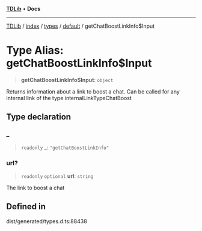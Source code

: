 [**TDLib**](../../../../../../README.md) • **Docs**

***

[TDLib](../../../../../../modules.md) / [index](../../../../../README.md) / [types](../../../README.md) / [default](../README.md) / getChatBoostLinkInfo$Input

# Type Alias: getChatBoostLinkInfo$Input

> **getChatBoostLinkInfo$Input**: `object`

Returns information about a link to boost a chat. Can be called for any internal link of the type internalLinkTypeChatBoost

## Type declaration

### \_

> `readonly` **\_**: `"getChatBoostLinkInfo"`

### url?

> `readonly` `optional` **url**: `string`

The link to boost a chat

## Defined in

dist/generated/types.d.ts:88438

